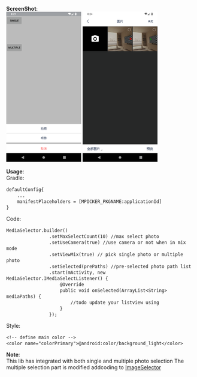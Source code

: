 **ScreenShot**:  
<img src="screenshots/single.png" height="400" alt="Screenshot"/> <img src="screenshots/multiple.png" height="400" alt="Screenshot"/> 

**Usage**:  
Gradle:
	
	defaultConfig{
		...
		manifestPlaceholders = [MPICKER_PKGNAME:applicationId]
	}
	
Code: 

	MediaSelector.builder()
                    .setMaxSelectCount(10) //max select photo
                    .setUseCamera(true) //use camera or not when in mix mode
                    .setViewMix(true) // pick single photo or multiple photo
                    .setSelected(prePaths) //pre-selected photo path list
                    .start(mActivity, new MediaSelector.IMediaSelectListener() {
                        @Override
                        public void onSelected(ArrayList<String> mediaPaths) {
                            //todo update your listview using
                        }
                    });

Style:

    <!-- define main color -->
    <color name="colorPrimary">@android:color/background_light</color>
                    	
**Note**:  
This lib has integrated with both single and multiple photo selection
The multiple selection part is modified addcoding to [ImageSelector](https://github.com/donkingliang/ImageSelector)
